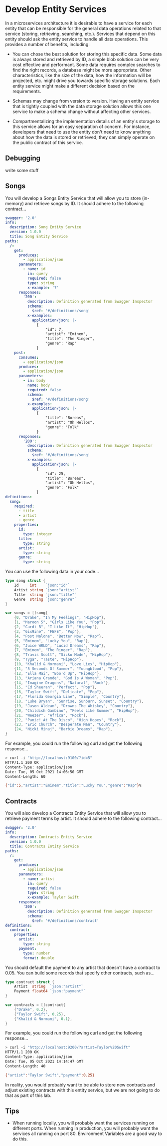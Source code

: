# Develop Entity Services

In a microservices architecture it is desirable to have a service for each entity that can be responsible for the general data operations related to that service (storing, retrieving, searching, etc.). Services that depend on this entity should ask the entity service to handle all data operations. This provides a number of benefits, including:

- You can chose the best solution for storing this specific data. Some data is always stored and retrieved by ID, a simple blob solution can be very cost effective and performant. Some data requires complex searches to find the right records, a database might be more appropriate. Other characteristics, like the size of the data, how the information will be projected, etc. might drive you towards specific storage solutions. Each entity service might make a different decision based on the requirements.

- Schemas may change from version to version. Having an entity service that is tightly coupled with the data storage solution allows this one service to make a schema change without affecting other services.

- Compartmentalizing the implementation details of an entity's storage to this service allows for an easy separation of concern. For instance, developers that need to use the entity don't need to know anything about how the data is stored or retrieved; they can simply operate on the public contract of this service.

## Debugging

write some stuff

## Songs

You will develop a Songs Entity Service that will allow you to store (in-memory) and retrieve songs by ID. It should adhere to the following contract...

```yml
swagger: '2.0'
info:
  description: Song Entity Service
  version: 1.0.0
  title: Song Entity Service
paths:
  /:
    get:
      produces:
        - application/json
      parameters:
        - name: id
          in: query
          required: false
          type: string
          x-example: '7'
      responses:
        '200':
          description: Definition generated from Swagger Inspector
          schema:
            $ref: '#/definitions/song'
          x-examples:
            application/json: |-
              {
                  "id": 7,
                  "artist": "Eminem",
                  "title": "The Ringer",
                  "genre": "Rap"
              }
    post:
      consumes:
        - application/json
      produces:
        - application/json
      parameters:
        - in: body
          name: body
          required: false
          schema:
            $ref: '#/definitions/song'
          x-examples:
            application/json: |-
              {
                  "title": "Boreas",
                  "artist": "Oh Hellos",
                  "genre": "Folk"
              }
      responses:
        '200':
          description: Definition generated from Swagger Inspector
          schema:
            $ref: '#/definitions/song'
          x-examples:
            application/json: |-
              {
                  "id": 25,
                  "title": "Boreas",
                  "artist": "Oh Hellos",
                  "genre": "Folk"
              }
definitions:
  song:
    required:
      - title
      - artist
      - genre
    properties:
      id:
        type: integer
      title:
        type: string
      artist:
        type: string
      genre:
        type: string
```

You can use the following data in your code...

```go
type song struct {
	Id     int    `json:"id"`
	Artist string `json:"artist"`
	Title  string `json:"title"`
	Genre  string `json:"genre"`
}

var songs = []song{
	{0, "Drake", "In My Feelings", "HipHop"},
	{1, "Maroon 5", "Girls Like You", "Pop"},
	{2, "Cardi B", "I Like It", "HipHop"},
	{3, "6ix9ine", "FEFE", "Pop"},
	{4, "Post Malone", "Better Now", "Rap"},
	{5, "Eminem", "Lucky You", "Rap"},
	{6, "Juice WRLD", "Lucid Dreams", "Rap"},
	{7, "Eminem", "The Ringer", "Rap"},
	{8, "Travis Scott", "Sicko Mode", "HipHop"},
	{9, "Tyga", "Taste", "HipHop"},
	{10, "Khalid & Normani", "Love Lies", "HipHop"},
	{11, "5 Seconds Of Summer", "Youngblood", "Pop"},
	{12, "Ella Mai", "Boo'd Up", "HipHop"},
	{13, "Ariana Grande", "God Is A Woman", "Pop"},
	{14, "Imagine Dragons", "Natural", "Rock"},
	{15, "Ed Sheeran", "Perfect", "Pop"},
	{16, "Taylor Swift", "Delicate", "Pop"},
	{17, "Florida Georgia Line", "Simple", "Country"},
	{18, "Luke Bryan", "Sunrise, Sunburn, Sunset", "Country"},
	{19, "Jason Aldean", "Drowns The Whiskey", "Country"},
	{20, "Childish Gambino", "Feels Like Summer", "HipHop"},
	{21, "Weezer", "Africa", "Rock"},
	{22, "Panic! At The Disco", "High Hopes", "Rock"},
	{23, "Eric Church", "Desperate Man", "Country"},
	{24, "Nicki Minaj", "Barbie Dreams", "Rap"},
}
```

For example, you could run the following curl and get the following response...

```bash
> curl -i "http://localhost:9100/?id=5"
HTTP/1.1 200 OK
Content-Type: application/json
Date: Tue, 05 Oct 2021 14:06:50 GMT
Content-Length: 60

{"id":5,"artist":"Eminem","title":"Lucky You","genre":"Rap"}%
```

## Contracts

You will also develop a Contracts Entity Service that will allow you to retrieve payment terms by artist. It should adhere to the following contract...

```yml
swagger: '2.0'
info:
  description: Contracts Entity Service
  version: 1.0.0
  title: Contracts Entity Service
paths:
  /:
    get:
      produces:
        - application/json
      parameters:
        - name: artist
          in: query
          required: false
          type: string
          x-example: Taylor Swift
      responses:
        '200':
          description: Definition generated from Swagger Inspector
          schema:
            $ref: '#/definitions/contract'
definitions:
  contract:
    properties:
      artist:
        type: string
      payment:
        type: number
        format: double
```

You should default the payment to any artist that doesn't have a contract to 0.05. You can build some records that specify other contracts, such as...

```go
type contract struct {
	Artist  string  `json:"artist"`
	Payment float64 `json:"payment"`
}

var contracts = []contract{
	{"Drake", 0.2},
	{"Taylor Swift", 0.25},
	{"Khalid & Normani", 0.1},
}
```

For example, you could run the following curl and get the following response...

```bash
> curl -i "http://localhost:9200/?artist=Taylor%20Swift"
HTTP/1.1 200 OK
Content-Type: application/json
Date: Tue, 05 Oct 2021 14:14:47 GMT
Content-Length: 40

{"artist":"Taylor Swift","payment":0.25}
```

In reality, you would probably want to be able to store new contracts and adjust existing contracts with this entity service, but we are not going to do that as part of this lab.

## Tips

- When running locally, you will probably want the services running on different ports. When running in production, you will probably want the services all running on port 80. Environment Variables are a good way to do this.
